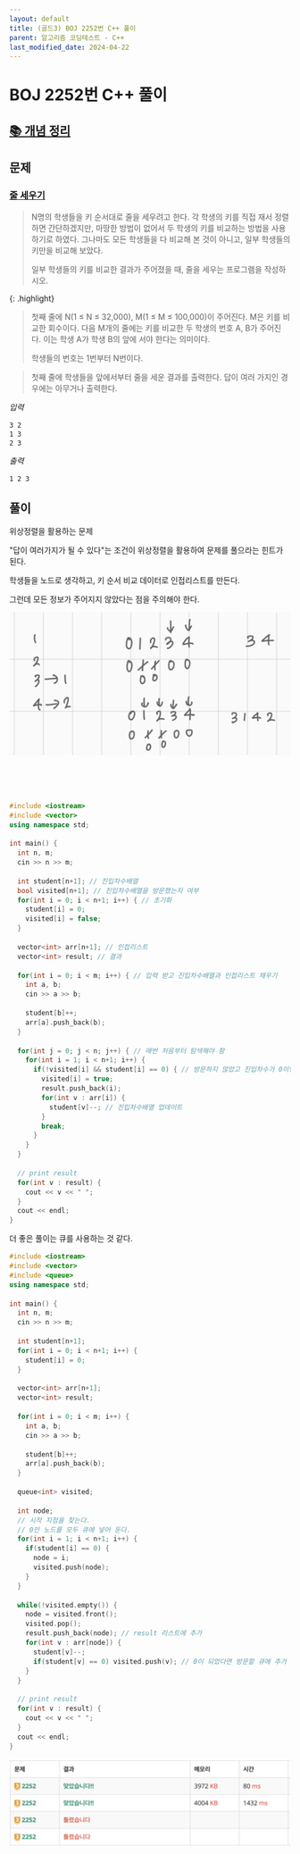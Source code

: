 ```yaml
---
layout: default
title: (골드3) BOJ 2252번 C++ 풀이
parent: 알고리즘 코딩테스트 - C++
last_modified_date: 2024-04-22
---
```


# BOJ 2252번 C++ 풀이

## [📚 개념 정리](/algorithm/note/2024-04-22-topology)

## 문제

### [줄 세우기](https://www.acmicpc.net/problem/2252)

> N명의 학생들을 키 순서대로 줄을 세우려고 한다. 각 학생의 키를 직접 재서 정렬하면 간단하겠지만, 마땅한 방법이 없어서 두 학생의 키를 비교하는 방법을 사용하기로 하였다. 그나마도 모든 학생들을 다 비교해 본 것이 아니고, 일부 학생들의 키만을 비교해 보았다.
>
> 일부 학생들의 키를 비교한 결과가 주어졌을 때, 줄을 세우는 프로그램을 작성하시오.

{: .highlight}
> 첫째 줄에 N(1 ≤ N ≤ 32,000), M(1 ≤ M ≤ 100,000)이 주어진다. M은 키를 비교한 회수이다. 다음 M개의 줄에는 키를 비교한 두 학생의 번호 A, B가 주어진다. 이는 학생 A가 학생 B의 앞에 서야 한다는 의미이다.
>
> 학생들의 번호는 1번부터 N번이다.

> 첫째 줄에 학생들을 앞에서부터 줄을 세운 결과를 출력한다. 답이 여러 가지인 경우에는 아무거나 출력한다.

*입력*

```
3 2
1 3
2 3
```

*출력*

```
1 2 3
```

## 풀이

위상정렬을 활용하는 문제

"답이 여러가지가 될 수 있다"는 조건이 위상정렬을 활용하여 문제를 풀으라는 힌트가 된다.

학생들을 노드로 생각하고, 키 순서 비교 데이터로 인접리스트를 만든다.

그런데 모든 정보가 주어지지 않았다는 점을 주의해야 한다.

![](/attachment/2024/04/22/topology03.jpeg)

<br/>

<br/>

<br/>

```cpp
#include <iostream>
#include <vector>
using namespace std;

int main() {
  int n, m;
  cin >> n >> m;

  int student[n+1]; // 진입차수배열
  bool visited[n+1]; // 진입차수배열을 방문했는지 여부
  for(int i = 0; i < n+1; i++) { // 초기화
    student[i] = 0;
    visited[i] = false;
  }

  vector<int> arr[n+1]; // 인접리스트
  vector<int> result; // 결과

  for(int i = 0; i < m; i++) { // 입력 받고 진입차수배열과 인접리스트 채우기
    int a, b;
    cin >> a >> b;
    
    student[b]++;
    arr[a].push_back(b);
  }

  for(int j = 0; j < n; j++) { // 매번 처음부터 탐색해야 함
    for(int i = 1; i < n+1; i++) {
      if(!visited[i] && student[i] == 0) { // 방문하지 않았고 진입차수가 0이면 result에 추가
        visited[i] = true;
        result.push_back(i);
        for(int v : arr[i]) {
          student[v]--; // 진입차수배열 업데이트
        }
        break;
      }
    }
  }

  // print result
  for(int v : result) {
    cout << v << " ";
  }
  cout << endl;
}
```

더 좋은 풀이는 큐를 사용하는 것 같다.

```cpp
#include <iostream>
#include <vector>
#include <queue>
using namespace std;

int main() {
  int n, m;
  cin >> n >> m;

  int student[n+1];
  for(int i = 0; i < n+1; i++) {
    student[i] = 0;
  }

  vector<int> arr[n+1];
  vector<int> result;

  for(int i = 0; i < m; i++) {
    int a, b;
    cin >> a >> b;
    
    student[b]++;
    arr[a].push_back(b);
  }

  queue<int> visited;

  int node;
  // 시작 지점을 찾는다.
  // 0인 노드를 모두 큐에 넣어 둔다.
  for(int i = 1; i < n+1; i++) {
    if(student[i] == 0) {
      node = i;
      visited.push(node);
    }
  }

  while(!visited.empty()) {
    node = visited.front();
    visited.pop();
    result.push_back(node); // result 리스트에 추가
    for(int v : arr[node]) {
      student[v]--;
      if(student[v] == 0) visited.push(v); // 0이 되었다면 방문할 큐에 추가
    }
  }

  // print result
  for(int v : result) {
    cout << v << " ";
  }
  cout << endl;
}
```

![](/attachment/2024/04/22/topology04.png)